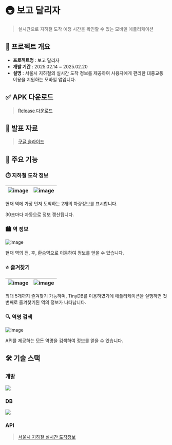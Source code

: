 # 🚇 보고 달리자

> 실시간으로 지하철 도착 예정 시간을 확인할 수 있는 모바일 애플리케이션

## 📌 프로젝트 개요

- **프로젝트명** : 보고 달리자
- **개발 기간** : 2025.02.14 ~ 2025.02.20
- **설명** : 서울시 지하철의 실시간 도착 정보를 제공하여 사용자에게 편리한 대중교통 이용을 지원하는 모바일 앱입니다.

## ✅ APK 다운로드

> [Release 다운로드](https://github.com/HYK-Nov/metro299/releases/tag/v1.0.0)

## 📄 발표 자료
> [구글 슬라이드](https://docs.google.com/presentation/d/1mDe615KW2E9QDP5FdM0duxuE1VMtcNlfD_B6trOGBTY/edit?usp=sharing)

## 🌟 주요 기능

### ⏱️ 지하철 도착 정보

|![image](https://github.com/user-attachments/assets/1019c65c-cee2-4641-a42a-05dc100f1604)|![image](https://github.com/user-attachments/assets/21d873f4-d75e-4835-b1a6-0b3418a37208)|
|---|---|

현재 역에 가장 먼저 도착하는 2개의 차량정보를 표시합니다.

30초마다 자동으로 정보 갱신됩니다.

### 🏙️ 역 정보

![image](https://github.com/user-attachments/assets/798aefac-a927-4b38-8cad-9f4a7e4e4f8b)

현재 역의 전, 후, 환승역으로 이동하여 정보를 얻을 수 있습니다.

### ⭐ 즐겨찾기

|![image](https://github.com/user-attachments/assets/0a1d1ad0-0e0b-48c3-bca0-7f4f8972fef8)|![image](https://github.com/user-attachments/assets/aab9ffa8-3a48-4af4-828b-995c5aabfcd1)|
|---|---|

최대 5개까지 즐겨찾기 가능하며, TinyDB를 이용하였기에 애플리케이션을 실행하면 첫번째로 즐겨찾기된 역의 정보가 나타납니다.

### 🔍 역명 검색

![image](https://github.com/user-attachments/assets/c71f6465-245a-4a50-8e18-c0bb193a89de)

API를 제공하는 모든 역명을 검색하여 정보를 얻을 수 있습니다.

## 🛠️ 기술 스택

### 개발
<img  src="https://img.shields.io/badge/App%20Inventor-yellow"/>

### DB
<img  src="https://img.shields.io/badge/TinyDB-gray"/>

### API
> [서울시 지하철 실시간 도착정보](https://data.seoul.go.kr/dataList/OA-12764/A/1/datasetView.do)
